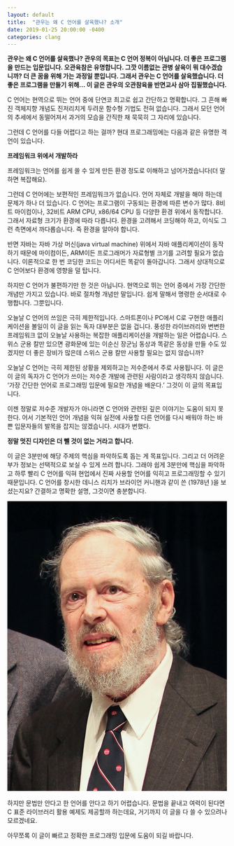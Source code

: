 ```yaml
---
layout: default
title:  "관우는 왜 C 언어를 살육했나? 소개"
date: 2019-01-25 20:00:00 -0400
categories: clang
---
```



**관우는 왜 C 언어를 살육했나?
관우의 목표는 C 언어 정복이 아닙니다. 더 좋은 프로그램을 만드는 입문입니다. 오관육참은 유명합니다. 그깟 이름없는 관병 살육이 뭐 대수겠습니까? 더 큰 꿈을 위해 가는 과정일 뿐입니다. 그래서 관우는 C 언어를 살육했습니다. 더 좋은 프로그램을 만들기 위해… 이 글은 관우의 오관참육을 반면교사 삼아 집필했습니다.**

C 언어는 현역으로 뛰는 언어 중에 단연코 최고로 쉽고 간단하고 명확합니다. 그 흔해 빠진 객체지향 개념도 진저리치게 두려운 함수형 기법도 전혀 없습니다. 그래서 모던 언어의 추세에서 동떨어져서 과거의 모습을 간직한 채 묵묵히 그 자리에 있습니다.

그런데 C 언어를 다들 어렵다고 하는 걸까? 현대 프로그래밍에는 다음과 같은 유명한 격언이 있습니다.

**프레임워크 위에서 개발하라**

프레임워크는 언어를 쉽게 쓸 수 있게 만든 환경 정도로 이해하고 넘어가겠습니다(더 말하면 복잡해요).

그런데 C 언어에는 보편적인 프레임워크가 없습니다. 언어 자체로 개발을 해야 하는데 문제가 하나 더 있습니다. C 언어는 프로그램이 구동되는 환경에 따른 변수가 많다. 8비트 마이컴이나, 32비트 ARM CPU, x86/64 CPU 등 다양한 환경 위에서 동작합니다. 그래서 자료형 크기가 환경에 따라 다릅니다. 환경을 고려해서 코딩해야 하고, 이식도 그런 측면에서 까다롭습니다. 즉 환경을 알아야 합니다.

반면 자바는 자바 가상 머신(java virtual machine) 위에서 자바 애플리케이션이 동작하기 때문에 마이컴이든, ARM이든 프로그래머가 자료형별 크기를 고려할 필요가 없습니다. 이론적으로 한 번 코딩한 코드는 어디서든 똑같이 돌아갑니다. 그래서 상대적으로 C 언어보다 환경에 영향을 덜 탑니다.

하지만 C 언어가 불편하기만 한 것은 아닙니다. 현역으로 뛰는 언어 중에서 가장 간단한 개념만 가지고 있습니다. 바로 절차형 개념만 말입니다. 쉽게 말해서 명령한 순서대로 수행합니다. 그뿐입니다.

오늘날 C 언어의 쓰임은 극히 제한적입니다. 스마트폰이나 PC에서 C로 구현한 애플리케이션을 볼일이 이 글을 읽는 독자 대부분은 없을 겁니다. 풍성한 라이브러리와 변변한 프레임워크 없이 오늘날 사용하는 복잡한 애플리케이션을 개발하는 일은 어렵습니다. 스위스 군용 칼만 있으면 광화문에 있는 이순신 장군님 동상과 똑같은 동상을 만들 수도 있겠지만 더 좋은 장비가 많은데 스위스 군용 칼만 사용할 필요는 없지 않습니까?

오늘날 C 언어는 극히 제한된 상황을 제외하고는 저수준에서 주로 사용됩니다. 이 글은 이 글의 독자가 C 언어가 쓰이는 저수준 개발에 관련된 사람이라고 생각하지 않습니다. ‘가장 간단한 언어로 프로그래밍 입문에 필요한 개념을 배운다.’ 그것이 이 글의 목표입니다.

이젠 정말로 저수준 개발자가 아니라면 C 언어와 관련된 깊은 이야기는 도움이 되지 못한다. 어서 기본적인 언어 개념을 익혀 실전에 사용할 다른 언어를 다시 배워야 하는 바쁜 입문자들의 발목을 잡지는 않겠습니다. 시대가 변했다. 

**정말 멋진 디자인은 더 뺄 것이 없는 거라고 합니다.**

이 글은 3분만에 해당 주제의 핵심을 파악하도록 돕는 게 목표입니다. 그리고 더 어려운 부가 정보는 선택적으로 보실 수 있게 쓰려 합니다. 그래야 쉽게 3분만에 핵심을 파악하고 하루 빨리 C 언어를 익혀 현업에서 진짜 사용할 언어를 익히고 프로그래밍할 수 있기 때문입니다. C 언어를 창시한 데니스 리치가  브라이언 커니핸과 같이 쓴 <The C Programming>(1978년 )을 보셨는지요? 간결하고 명확한 설명, 그것이면 충분합니다.

![데니스 리치](/assets/images/Dennis_Ritchie_2011.jpg)

하지만 문법만 안다고 한 언어를 안다고 하기 어렵습니다. 문법을 끝내고 여력이 된다면 C 표준 라이브러리 활용 예제도 제공할까 하는데요, 거기까지 이 글을 다 쓸 수 있으려나 모르겠네요.

아무쪼록 이 글이 빠르고 정확한 프로그래밍 입문에 도움이 되길 바랍니다.

